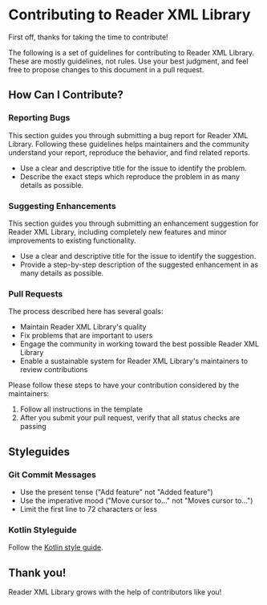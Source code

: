 # Contributing to Reader XML Library

First off, thanks for taking the time to contribute!

The following is a set of guidelines for contributing to Reader XML Library. These are mostly guidelines, not rules. Use your best judgment, and feel free to propose changes to this document in a pull request.

## How Can I Contribute?

### Reporting Bugs

This section guides you through submitting a bug report for Reader XML Library. Following these guidelines helps maintainers and the community understand your report, reproduce the behavior, and find related reports.

- Use a clear and descriptive title for the issue to identify the problem.
- Describe the exact steps which reproduce the problem in as many details as possible.

### Suggesting Enhancements

This section guides you through submitting an enhancement suggestion for Reader XML Library, including completely new features and minor improvements to existing functionality.

- Use a clear and descriptive title for the issue to identify the suggestion.
- Provide a step-by-step description of the suggested enhancement in as many details as possible.

### Pull Requests

The process described here has several goals:

- Maintain Reader XML Library's quality
- Fix problems that are important to users
- Engage the community in working toward the best possible Reader XML Library
- Enable a sustainable system for Reader XML Library's maintainers to review contributions

Please follow these steps to have your contribution considered by the maintainers:

1. Follow all instructions in the template
2. After you submit your pull request, verify that all status checks are passing

## Styleguides

### Git Commit Messages

- Use the present tense ("Add feature" not "Added feature")
- Use the imperative mood ("Move cursor to..." not "Moves cursor to...")
- Limit the first line to 72 characters or less

### Kotlin Styleguide

Follow the [Kotlin style guide](https://kotlinlang.org/docs/coding-conventions.html).

## Thank you!

Reader XML Library grows with the help of contributors like you!

